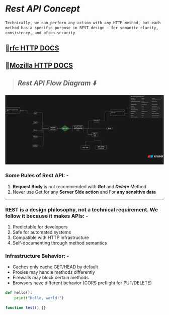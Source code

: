 # **_Rest API Concept_**

```text
Technically, we can perform any action with any HTTP method, but each method has a specific purpose in REST design — for semantic clarity, consistency, and often security
```

## **🔗[rfc HTTP DOCS](https://datatracker.ietf.org/doc/html/rfc7231)**

## **🔗[Mozilla HTTP DOCS](https://developer.mozilla.org/en-US/docs/Web/HTTP)**

> ## **_Rest API Flow Diagram ⬇️_**

![Rest API Flow Diagram](./imgs/restapiflowdiagram.png)

### Some Rules of Rest API: -

1. **Request Body** is not recommended with **_Get_** and **_Delete_** Method
2. Never use Get for any **Server Side action** and For **any sensitive data**

---

### REST is a design philosophy, not a technical requirement. We follow it because it makes APIs: -

1. Predictable for developers
2. Safe for automated systems
3. Compatible with HTTP infrastructure
4. Self-documenting through method semantics

### Infrastructure Behavior: -

- Caches only cache GET/HEAD by default
- Proxies may handle methods differently
- Firewalls may block certain methods
- Browsers have different behavior (CORS preflight for PUT/DELETE)

```python
def hello():
    print("Hello, world!")
```

```javascript
function test() {}
```
